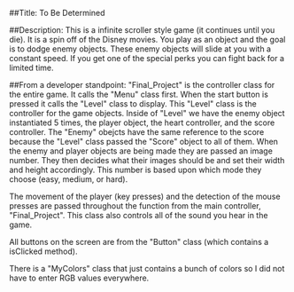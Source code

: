 ##Title:
To Be Determined

##Description:
This is a infinite scroller style game (it continues until you die).
It is a spin off of the Disney movies.
You play as an object and the goal is to dodge enemy objects.
These enemy objects will slide at you with a constant speed.
If you get one of the special perks you can fight back for a limited time.

##From a developer standpoint:
"Final_Project" is the controller class for the entire game.
It calls the "Menu" class first.
When the start button is pressed it calls the "Level" class to display.
This "Level" class is the controller for the game objects.
Inside of "Level" we have the enemy object instantiated 5 times, the player object, the heart controller, and the score controller.
The "Enemy" obejcts have the same reference to the score because the "Level" class passed the "Score" object to all of them.
When the enemy and player objects are being made they are passed an image number.
They then decides what their images should be and set their width and height accordingly.
This number is based upon which mode they choose (easy, medium, or hard).

The movement of the player (key presses) and the detection of the mouse presses are passed throughout the function from the main controller, "Final_Project".
This class also controls all of the sound you hear in the game.

All buttons on the screen are from the "Button" class (which contains a isClicked method).

There is a "MyColors" class that just contains a bunch of colors so I did not have to enter RGB values everywhere.
